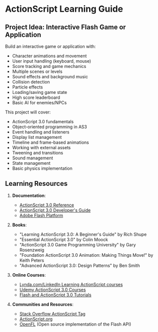 # ActionScript Learning Guide

## Project Idea: Interactive Flash Game or Application

Build an interactive game or application with:

- Character animations and movement
- User input handling (keyboard, mouse)
- Score tracking and game mechanics
- Multiple scenes or levels
- Sound effects and background music
- Collision detection
- Particle effects
- Loading/saving game state
- High score leaderboard
- Basic AI for enemies/NPCs

This project will cover:

- ActionScript 3.0 fundamentals
- Object-oriented programming in AS3
- Event handling and listeners
- Display list management
- Timeline and frame-based animations
- Working with external assets
- Tweening and transitions
- Sound management
- State management
- Basic physics implementation

## Learning Resources

1. **Documentation**:

   - [ActionScript 3.0 Reference](https://help.adobe.com/en_US/FlashPlatform/reference/actionscript/3/)
   - [ActionScript 3.0 Developer's Guide](https://help.adobe.com/archive/en_US/as3/dev/as3_devguide.pdf)
   - [Adobe Flash Platform](https://www.adobe.com/products/flashplatform.html)

2. **Books**:

   - "Learning ActionScript 3.0: A Beginner's Guide" by Rich Shupe
   - "Essential ActionScript 3.0" by Colin Moock
   - "ActionScript 3.0 Game Programming University" by Gary Rosenzweig
   - "Foundation ActionScript 3.0 Animation: Making Things Move!" by Keith Peters
   - "Advanced ActionScript 3.0: Design Patterns" by Ben Smith

3. **Online Courses**:

   - [Lynda.com/LinkedIn Learning ActionScript courses](https://www.linkedin.com/learning/topics/actionscript)
   - [Udemy ActionScript 3.0 Courses](https://www.udemy.com/topic/actionscript-3/)
   - [Flash and ActionScript 3.0 Tutorials](https://www.republicofcode.com/tutorials/flash/)

4. **Communities and Resources**:
   - [Stack Overflow ActionScript Tag](https://stackoverflow.com/questions/tagged/actionscript-3)
   - [ActionScript.org](https://www.actionscript.org/)
   - [OpenFL](https://www.openfl.org/) (Open source implementation of the Flash API)
